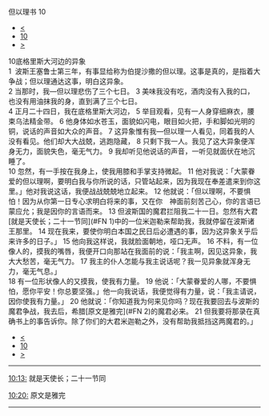 ﻿





 但以理书 10




* [<](bible/DAN09.md)
* [10](bible/DAN.md)
* [>](bible/DAN11.md)



 
10底格里斯大河边的异象  
1  波斯王塞鲁士第三年，有事显给称为伯提沙撒的但以理。这事是真的，是指着大争战；但以理通达这事，明白这异象。  
2 当那时，我—但以理悲伤了三个七日。 
3 美味我没有吃，酒肉没有入我的口，也没有用油抹我的身，直到满了三个七日。  
4 正月二十四日，我在底格里斯大河边， 
5 举目观看，见有一人身穿细麻衣，腰束乌法精金带。 
6 他身体如水苍玉，面貌如闪电，眼目如火把，手和脚如光明的铜，说话的声音如大众的声音。 
7 这异象惟有我—但以理一人看见，同着我的人没有看见。他们却大大战兢，逃跑隐藏， 
8 只剩下我一人。我见了这大异象便浑身无力，面貌失色，毫无气力。 
9 我却听见他说话的声音，一听见就面伏在地沉睡了。  
10 忽然，有一手按在我身上，使我用膝和手掌支持微起。 
11 他对我说：「大蒙眷爱的但以理啊，要明白我与你所说的话，只管站起来，因为我现在奉差遣来到你这里。」他对我说这话，我便战战兢兢地立起来。 
12 他就说：「但以理啊，不要惧怕！因为从你第一日专心求明白将来的事，又在你　神面前刻苦己心，你的言语已蒙应允；我是因你的言语而来。 
13 但波斯国的魔君拦阻我二十一日。忽然有大君[就是天使长；二十一节同](#FN
1)中的一位米迦勒来帮助我，我就停留在波斯诸王那里。 
14 现在我来，要使你明白本国之民日后必遭遇的事，因为这异象关乎后来许多的日子。」 
15 他向我这样说，我就脸面朝地，哑口无声。 
16 不料，有一位像人的，摸我的嘴唇，我便开口向那站在我面前的说：「我主啊，因见这异象，我大大愁苦，毫无气力。 
17 我主的仆人怎能与我主说话呢？我一见异象就浑身无力，毫无气息。」  
18 有一位形状像人的又摸我，使我有力量。 
19 他说：「大蒙眷爱的人哪，不要惧怕，愿你平安！你总要坚强。」他一向我说话，我便觉得有力量，说：「我主请说，因你使我有力量。」 
20 他就说：「你知道我为何来见你吗？现在我要回去与波斯的魔君争战，我去后，希腊[原文是雅完](#FN
2)的魔君必来。 
21 但我要将那录在真确书上的事告诉你。除了你们的大君米迦勒之外，没有帮助我抵挡这两魔君的。」 
* [<](bible/DAN09.md)
* [10](bible/DAN.md)
* [>](bible/DAN11.md)





---


[10:13:](#V13)
就是天使长；二十一节同


[10:20:](#V20)
原文是雅完




---









